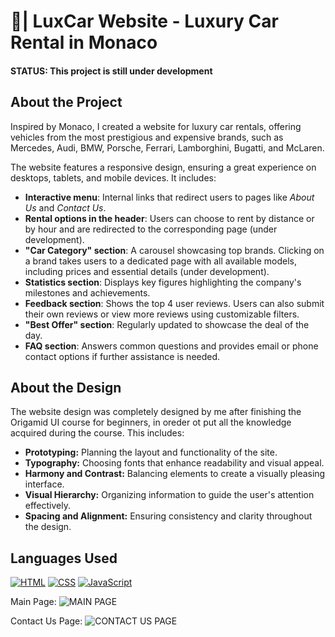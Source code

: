 # 🚗| LuxCar Website - Luxury Car Rental in Monaco
#### STATUS: This project is still under development

## About the Project
Inspired by Monaco, I created a website for luxury car rentals, offering vehicles from the most prestigious and expensive brands, such as Mercedes, Audi, BMW, Porsche, Ferrari, Lamborghini, Bugatti, and McLaren.  

The website features a responsive design, ensuring a great experience on desktops, tablets, and mobile devices. It includes:  
- **Interactive menu**: Internal links that redirect users to pages like *About Us* and *Contact Us*.  
- **Rental options in the header**: Users can choose to rent by distance or by hour and are redirected to the corresponding page (under development).  
- **"Car Category" section**: A carousel showcasing top brands. Clicking on a brand takes users to a dedicated page with all available models, including prices and essential details (under development).  
- **Statistics section**: Displays key figures highlighting the company's milestones and achievements.  
- **Feedback section**: Shows the top 4 user reviews. Users can also submit their own reviews or view more reviews using customizable filters.  
- **"Best Offer" section**: Regularly updated to showcase the deal of the day.  
- **FAQ section**: Answers common questions and provides email or phone contact options if further assistance is needed.  

## About the Design
The website design was completely designed by me after finishing the Origamid UI course for beginners, in oreder ot put all the knowledge acquired during the course.  This includes:
- **Prototyping:** Planning the layout and functionality of the site.
- **Typography:** Choosing fonts that enhance readability and visual appeal.
- **Harmony and Contrast:** Balancing elements to create a visually pleasing interface.
- **Visual Hierarchy:** Organizing information to guide the user's attention effectively.
- **Spacing and Alignment:** Ensuring consistency and clarity throughout the design.
  
## Languages Used
<p>
  <a href="#"><img alt="HTML" src="https://img.shields.io/badge/HTML-E34F26.svg?logo=html5&logoColor=white"></a>
  <a href="#"><img alt="CSS" src="https://img.shields.io/badge/CSS-1572B6.svg?logo=css3&logoColor=white"></a>
  <a href="#"><img alt="JavaScript" src="https://img.shields.io/badge/JavaScript-F7DF1E.svg?logo=javascript&logoColor=black"></a>
 </p>

Main Page:
![MAIN PAGE](https://github.com/user-attachments/assets/d2fedea7-4ba0-4426-ada2-106ddb532df3)

Contact Us Page:
![CONTACT US PAGE](https://github.com/user-attachments/assets/a2a9988b-1dfa-4127-bd7a-52fcdddd6010)
